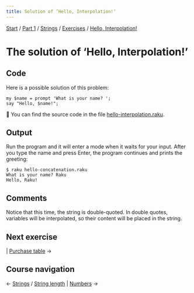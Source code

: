 ```yaml
---
title: Solution of ’Hello, Interpolation!‘
---
```


[Start](../../../..) / [Part 1](../../../../part1) / [Strings](../../..) / [Exercises](../..) / [Hello, Interpolation!](..)

# The solution of ‘Hello, Interpolation!’

## Code

Here is a possible solution of this problem:

    my $name = prompt 'What is your name? ';
    say "Hello, $name!";

🦋 You can find the source code in the file [hello-interpolation.raku](https://github.com/ash/raku-course/blob/master/strings/exercises/hello-interpolation/solution/hello-interpolation.raku).

## Output

Run the program and it will enter a mode when it waits for your input. After you type the name and press Enter, the program continues and prints the greeting:

    $ raku hello-concatenation.raku
    What is your name? Raku
    Hello, Raku!

## Comments

Notice that this time, the string is double-quoted. In double quotes, variables will be interpolated, so their content will be placed in the string.

## Next exercise

| [Purchase table](../../purchase-table) →

## Course navigation

← [Strings](../../..) / [String length](../../../string-length) | [Numbers](../../../../numbers) →



